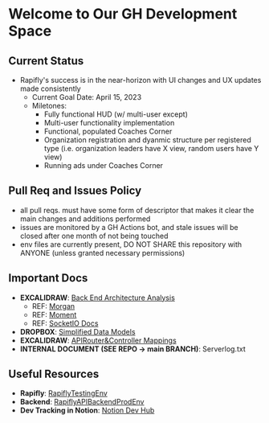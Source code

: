 # Welcome to Our GH Development Space

## Current Status
- Rapifly's success is in the near-horizon with UI changes and UX updates made consistently
  - Current Goal Date: April 15, 2023
  - Miletones:
    - Fully functional HUD (w/ multi-user except)
    - Multi-user functionality implementation
    - Functional, populated Coaches Corner
    - Organization registration and dyanmic structure per registered type (i.e. organization leaders have X view, random users have Y view)
    - Running ads under Coaches Corner

## Pull Req and Issues Policy
- all pull reqs. must have some form of descriptor that makes it clear the main changes and additions performed
- issues are monitored by a GH Actions bot, and stale issues will be closed after one month of not being touched
- env files are currently present, DO NOT SHARE this repository with ANYONE (unless granted necessary permissions)

## Important Docs
- **EXCALIDRAW**: [Back End Architecture Analysis](https://excalidraw.com/#json=0p3dGlWgO5SEZTntivmFW,uLbi-t_aRWrDYNE_vR9-0g)
  - REF: [Morgan](https://github.com/expressjs/morgan)
  - REF: [Moment](https://github.com/moment/moment)
  - REF: [SocketIO Docs](https://socket.io/docs/v4/)
- **DROPBOX**: [Simplified Data Models](https://www.dropbox.com/s/6iwpmcq9jcvos3g/Models.jsonc?dl=0)
- **EXCALIDRAW**: [APIRouter&Controller Mappings](https://excalidraw.com/#json=nPVf6hlDmpPetIibQG8uI,Ct3JlVL_lQyziEA0cSY2kA)
- **INTERNAL DOCUMENT (SEE REPO -> main BRANCH)**: Serverlog.txt

## Useful Resources
- **Rapifly**: [RapiflyTestingEnv](https://testingrapfuncmain.vercel.app)
- **Backend**: [RapiflyAPIBackendProdEnv](https://lionfish-app-czku6.ondigitalocean.app/)
- **Dev Tracking in Notion**: [Notion Dev Hub](https://www.notion.so/Planning-Synergies-PBC-Inc-bf3eef8e31dc4497abf3200dfc23f0d5)
